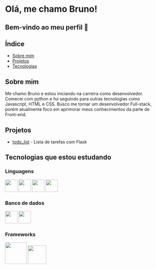 # Olá, me chamo Bruno!
## Bem-vindo ao meu perfil :wave:


## Índice
* [Sobre mim](#sobre-mim)
* [Projetos](#projetos)
* [Tecnologias](#tecnologias-que-estou-estudando)

## Sobre mim
Me chamo Bruno e estou iniciando na carreira como desenvolvedor. Comecei com python e fui seguindo para outras tecnologias como Javascript, HTML e CSS. Busco me tornar um desenvolvedor Full-stack, porém atualmente foco em aprimorar meus conhecimentos da parte de Front-end.

## Projetos
* [todo_list](https://github.com/BrunoVieira003/todo_list) - Lista de tarefas com Flask

## Tecnologias que estou estudando
### Linguagens
<img src="https://cdn.jsdelivr.net/gh/devicons/devicon/icons/python/python-original.svg" width="40"/> <img src="https://cdn.jsdelivr.net/gh/devicons/devicon/icons/javascript/javascript-original.svg" width="40"/> <img src="https://cdn.jsdelivr.net/gh/devicons/devicon/icons/html5/html5-original.svg" width="40"/> <img src="https://cdn.jsdelivr.net/gh/devicons/devicon/icons/css3/css3-original.svg" width="40"/>

### Banco de dados
<img src="https://cdn.jsdelivr.net/gh/devicons/devicon/icons/mysql/mysql-original.svg" width="40"/> <img src="https://cdn.jsdelivr.net/gh/devicons/devicon/icons/sqlite/sqlite-original.svg" width="40"/>

### Frameworks
<img src="https://cdn.jsdelivr.net/gh/devicons/devicon/icons/flask/flask-original-wordmark.svg" width="70"/> <img src="https://cdn.jsdelivr.net/gh/devicons/devicon/icons/bootstrap/bootstrap-original.svg" width="60"/>
          
